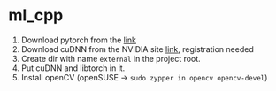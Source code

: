 # ml_cpp

1. Download pytorch from the [link](https://pytorch.org/get-started/locally/)
2. Download cuDNN from the NVIDIA site [link](https://developer.nvidia.com/rdp/cudnn-download), registration needed
3. Create dir with name `external` in the project root.
4. Put cuDNN and libtorch in it.
5. Install openCV (openSUSE -> `sudo zypper in opencv opencv-devel`)